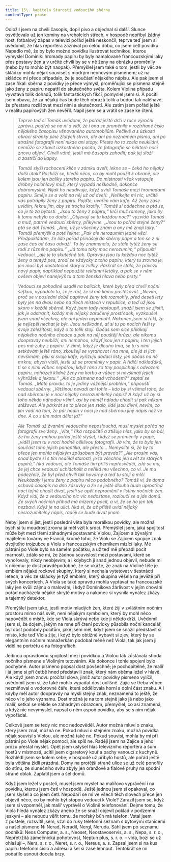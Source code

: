 ```yaml
---
title: 15\. kapitola Starosti vedoucího sběrny
contentType: prose
---
```


<section>

Odložil jsem na chvíli časopis, dopil pivo a objednal si další. Slunce osvětlovalo už jen komíny na vrcholcích střech, v hospodě nepřibyl žádný host, fotbalový zápas v televizi pořád ještě neskončil; teprve teď jsem si uvědomil, že hlas reportéra zazníval po celou dobu, co jsem četl povídku. Napadlo mě, že by bylo možné povídku ilustrovat technikou, kterou vymyslel Dominik: hromady papíru by byly namalované francouzskými laky přes postavy žen a v určité chvíli by se v ně ženy na obrázku proměnily (nebo by to mohlo být naopak). Přemýšlel jsem také o tom, jestli by věc ze skládky mohla nějak souviset s modrým neonovým písmenem; už na skládce mi přece připadalo, že je součástí nějakého nápisu. Ale pak jsem si zase říkal: sběrna z povídky je přece výmysl, proměňující se písmena stejně jako ženy z papíru nepatří do skutečného světa. Kolem Violina případu vyvstává tolik dohadů, tolik fantastických fikcí, pomyslel jsem si. A pocítil jsem obavu, že za nějaký čas bude těch obrazů tolik a budou tak naléhavé, že přestanu rozlišovat mezi nimi a skutečností. Ale zatím jsem pořád ještě v realitu papírových žen nevěřil. Napil jsem se a vrátil se zase ke čtení.

</section>

<section>

> _Teprve teď si Tomáš uvědomí, že pořád ještě drží v ruce výroční zprávu, podívá se na ni a vidí, že i ona se proměnila v roztrhané číslo nějakého časopisu věnovaného automobilům. Pečlivě a s úzkostí obrací stránky plné žlutých skvrn, ale ani po neznámém písmu, ani po strašné fotografii není nikde ani stopy. Přesto ho to zcela neuklidní, nemůže se zbavit úzkostného pocitu, že fotografie se některé noci znovu objeví. Chvíli váhá, jestli má časopis zahodit; pak jej složí a zastrčí do kapsy._

> _Tomáš slyší rachocení klíče v zámku dveří; lekne se – čeká ho nějaký další útok? Rozhlíží se, hledá něco, co by mohl použít k obraně, ale kolem jsou jen balíky starého papíru. Do místnosti však vstupuje drobný holohlavý muž, který vypadá neškodně, dokonce dobromyslně. Nijak ho neudivuje, když uvidí Tomáše mezi hromadami papíru. Směje se a volá na něj už od dveří: „Neříkejte mi nic, určitě vás potrápily ženy z papíru. Pojďte, uvařím vám kafe. Až ženy zase uvidím, řeknu jim, aby se trochu krotily.“ Tomáš si oddechne a ptá se, co je to za bytosti. „Jsou to ženy z papíru,“ krčí muž rameny, jako by k tomu nebylo co dodat. „Objevují se tu každou noc?“ vyzvídá Tomáš a muž, patrně vedoucí sběrny, přikývne. „Jsou to pořád stejné ženy?“ ptá se dál Tomáš. „Ano, už je všechny znám a ony mě znají taky.“ Tomáš přemýšlí a poté řekne: „Pak ale nerozumím jedné věci. Předpokládám, že lidé pořád přinášejí do sběrny papír a ten se z ní zase čas od času odváží. To by znamenalo, že stále tytéž ženy se rodí z různého papíru.“ „Já tomu taky moc nerozumím,“ připouští vedoucí, „ale je to skutečně tak. Opravdu jsou tu každou noc tytéž ženy a tentýž pes, zrodí se vždycky z toho papíru, který tu zrovna je, jen musí být dostatečně starý a zvlhlý. Párkrát se stalo, že přivezli nový papír, například nepoužité reklamní letáky, a pak se v něm ovšem objeví nanejvýš tu a tam ženská hlava nebo prsty.“_

> _Vedoucí se pohodlně usadil na balících, které byly před chvílí noční šéfkou, vypadalo to, že je rád, že si má komu postěžovat. „Nevím, proč se v poslední době papírové ženy tak rozmohly, před deseti lety byly jen na dvou nebo na třech místech v republice, a teď už jsou skoro v každé sběrně. Když jsem tady nastoupil, snažil jsem se zjistit, jak je odstranit; každý měl nějaký zaručený prostředek, vyzkoušel jsem snad všechny, ale ani jeden nepomohl. Nakonec jsem si řekl, že je nejlepší nechat je být. Jsou neškodné, ať si tu po nocích řeší ty svoje záležitosti, když o to tolik stojí. Občas sem sice přilákají nějakého nočního chodce a pak na něj pouštějí hrůzu, ale nikomu doopravdy neublíží, ani nemohou, vždyť jsou jen z papíru, i ten jejich pes má zuby z papíru. V zimě, když je dlouho tma, se tu s nimi setkávám ještě ráno, zkoušejí se vytahovat i na mne, ale já si jich nevšímám, piju si svoje kafe, vyřizuju dodací listy, jen občas na ně mrknu, abych viděl, jestli už se proměnily v papír. A řidiči náklaďáků, ti se s nimi vůbec nepářou; když ráno za tmy pospíchají s odvozem papíru, naházejí klidně ženy na korbu a vůbec si nevšímají jejich výhrůžek a jekotu.“ „Ale co písmena nad vchodem?“ zeptal se Tomáš. „Máte pravdu, to je jediný vážnější problém,“ připouští vedoucí sběrny. „Většinou nevadí ani tohle – kdo by si všímal toho, že nad sběrnou je v noci nějaký nesrozumitelný nápis? A když už by si toho někdo náhodou všiml, asi by neměl náladu chodit si pak někam stěžovat. Ale párkrát se to přece jen stalo, lidé jsou divní, nevím, co jim vadí na tom, že pár hodin v noci je nad sběrnou jiný nápis než ve dne. A co s tím mám dělat já?“_

> _Ale Tomáš už žvanění vedoucího neposlouchá, musí myslet pořád na fotografii své ženy. „Víte,“ říká rozpačitě a ztišuje hlas, jako by se bál, že ho ženy mohou pořád ještě slyšet, i když se proměnily v papír, „viděl jsem tu v noci hodně ošklivou fotografii. Já vím, že to byla jen součást toho jejich panoptika, ale přesto… Nemyslíte si, že by to přece jen mohla nějakým způsobem být pravda?“ „Ale prosím vás, snad byste si s tím nedělal starosti, je to všechno jen svět ze starých papírů,“ říká vedoucí, ale Tomáše tím příliš nepřesvědčí, zdá se mu, že jej chce vedoucí uchlácholit a neříká mu všechno, co ví. Je mu podezřelé, že byl před chvílí tak hovorný a teď tu stojí a mlčí. Neukázaly i jemu ženy z papíru něco podobného? Tomáš ví, že doma schová časopis na dno zásuvky a že se ještě dlouho bude uprostřed noci tajně chodit dívat, jestli se opět neproměnil v listiny nočních žen. Když vidí, že z vedoucího nic víc nedostane, rozloučí se a jde domů. Ze svých nočních příhod má mizerný pocit, a ví, že se ho jen tak nezbaví. Když je na ulici, říká si, že až příště uvidí nějaký nesrozumitelný nápis, raději se bude dívat jinam._

</section>

<section>

Nebyl jsem si jist, jestli poslední věta byla morálkou povídky, ale možná bych si tu moudrost zrovna já měl vzít k srdci. Přemýšlel jsem, jaká spojitost může být mezi třemi záhadnými postavami: Violou, Zajícem a bývalým majitelem továrny ve Francii, kromě toho, že Violu se Zajícem spojuje znak dvojitého trojzubce a Violu s francouzským chemikem mizící laky. Mé pátrání po Viole bylo na samém počátku, a už teď mě přepadl pocit marnosti, zdálo se mi, že žádnou souvislost mezi postavami, které se vynořovaly, nikdy neobjevím; a i kdybych ji snad jednou objevil, nebude mi k ničemu: je dost pravděpodobné, že se ukáže, že znak na Violině těle je emblém nějaké rockové skupiny, který si nechala vytetovat v šestnácti letech, a věc ze skládky je týž emblém, který skupina věšela na jeviště při svých koncertech. A Viola se také opravdu mohla vyptávat na francouzské laky jen kvůli zájmu o malování, i když Dominikova žárlivost v jejím chování pořád nacházela nějaké skryté motivy a nakonec si vysnila vynález zkázy a tajemný detektor.

Přemýšlel jsem také, jestli motiv mladých žen, které žijí v zvláštním nočním prostoru mimo náš svět, není nějakým symbolem, který by mohl něco napovědět o místě, kde se Viola skrývá nebo kde ji někdo drží. Uvědomil jsem si, že dojem, jakým na mne při čtení povídky působila noční kancelář, byl dost podobný pocitům, jaké jsem měl, když jsem se snažil představit si místo, kde teď Viola žije, i když bylo obtížné vybavit si zjev, který by se elegantním nočním manažerkám podobal méně než Viola, tak jak jsem ji viděl na portrétu a na fotografiích.

Jedinou opravdovou spojitostí mezi povídkou a Violou tak zůstávala shoda nočního písmene s Violiným tetováním. Ale dokonce i tohle spojení bylo pochybné. Autor písmeno popsal dost povšechně; je pochopitelné, že malíř i já jsme si při četbě hned představili znak, který nám oběma ležel v hlavě. Ale když jsem znovu pročítal slova, jimiž autor povídky písmeno vylíčil, uvědomil jsem si, že také mohlo vypadat dost odlišně. Zajíc se třeba vůbec nezmiňoval o vodorovné čáře, která oddělovala horní a dolní část znaku. A i kdyby měl autor doopravdy na mysli stejný znak, neznamená to ještě, že něco ví o jeho významu. Dost možná je na tom stejně jako já nebo jako malíř, setkal se někde se záhadným obrazcem, přemýšlel, co asi znamená, a když nic nevymyslel, napsal o něm aspoň povídku, aby se s ním nějak vypořádal.

Celkově jsem se tedy nic moc nedozvěděl. Autor možná mluví o znaku, který jsem znal, možná ne. Pokud mluví o stejném znaku, možná povídka nějak souvisí s Violou, ale možná také ne. Pokud souvisí, mohla by mi při pátrání po Viole nějak pomoci, ale spíš ne. Raději jsem na Zajíce a jeho prózu přestal myslet. Opět jsem uslyšel hlas televizního reportéra a šum hostů v místnosti, ucítil jsem cigaretový kouř a pachy vanoucí z kuchyně. Rozhlédl jsem se kolem sebe; v hospodě už přibylo hostů, ale pořád ještě byla většina židlí prázdná. Domy na protější straně ulice se už celé ponořily do stínu, ze slunečního svitu zbyly jen oranžové a fialové pruhy na spodní straně oblak. Zaplatil jsem a šel domů.

Když jsem ležel v posteli, musel jsem myslet na malířovo vyprávění i na povídku, kterou jsem četl v hospodě. Ještě jednou jsem si opakoval, co jsem slyšel a co jsem četl. Nepodaří se mi ve všech těch slovech přece jen objevit něco, co by mohlo být stopou vedoucí k Viole? Zarazil jsem se, když jsem si vzpomněl, jak malíř vyprávěl o Violině telefonování. Dejme tomu, že Viola hledá vynález zkázy anebo že se snaží objevit poklad v podzemní jeskyni – ale nebudu věřit tomu, že mořský bůh má telefon. Vstal jsem z postele, rozsvítil jsem, vzal do ruky telefonní seznam s bytovými stanicemi a našel písmeno N: Nerad, Neradil, Nergl, Neruda. Sáhl jsem po seznamu podniků: Neos Computer, a. s., Neoset, Neostavoservis, a. s., Nepa, s. r. o., Nepřetržitá zámečnická pohotovost, Neptun plus, s. r. o. – vida, bozi se už ohlašují –, Nera, s. r. o., Neret, s. r. o., Nereus, a. s. Zapsal jsem si na kus papíru telefonní číslo a adresu a šel si zase lehnout. Tentokrát se mi podařilo usnout docela brzy.

</section>
